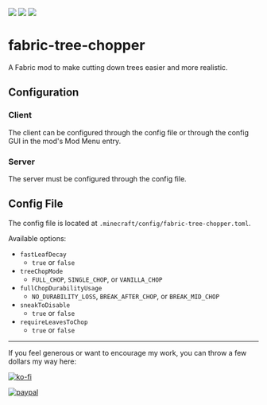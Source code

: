 [![](http://cf.way2muchnoise.eu/short_fabric-tree-chopper_downloads.svg)](https://www.curseforge.com/minecraft/mc-mods/fabric-tree-chopper)
[![](http://cf.way2muchnoise.eu/versions/fabric-tree-chopper_all.svg)](https://www.curseforge.com/minecraft/mc-mods/fabric-tree-chopper)
[![](http://cf.way2muchnoise.eu/packs/short_fabric-tree-chopper.svg)](https://www.curseforge.com/minecraft/mc-mods/fabric-tree-chopper)

# fabric-tree-chopper
A Fabric mod to make cutting down trees easier and more realistic.

## Configuration

### Client

The client can be configured through the config file or through the config GUI in the mod's Mod Menu entry.


### Server

The server must be configured through the config file.

## Config File

The config file is located at `.minecraft/config/fabric-tree-chopper.toml`.

Available options:

- `fastLeafDecay`
  - `true` or `false`
- `treeChopMode`
  - `FULL_CHOP`, `SINGLE_CHOP`, or `VANILLA_CHOP`
- `fullChopDurabilityUsage`
  - `NO_DURABILITY_LOSS`, `BREAK_AFTER_CHOP`, or `BREAK_MID_CHOP`
- `sneakToDisable`
  - `true` or `false`
- `requireLeavesToChop`
  - `true` or `false`

---

If you feel generous or want to encourage my work, you can throw a few dollars my way here:

[![ko-fi](https://www.ko-fi.com/img/githubbutton_sm.svg)](https://ko-fi.com/L4L0XZWT)

[![paypal](https://www.paypalobjects.com/en_US/i/btn/btn_donate_LG.gif)](https://www.paypal.com/cgi-bin/webscr?cmd=_donations&business=SYSJUAMK9JVWC&currency_code=USD&source=url)

